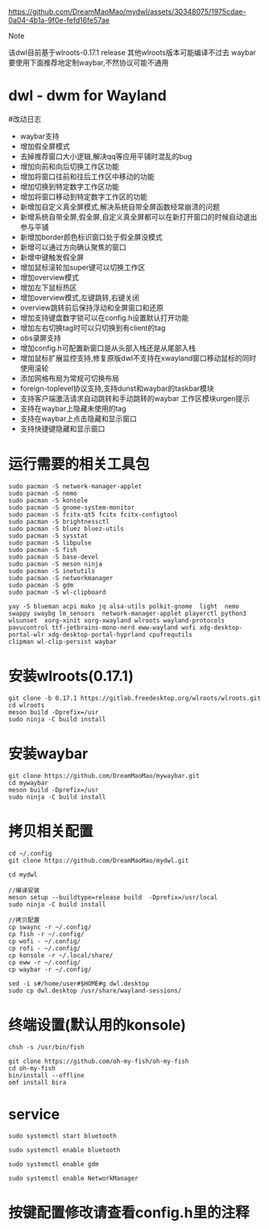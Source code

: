


https://github.com/DreamMaoMao/mydwl/assets/30348075/1975cdae-0a04-4b1a-9f0e-fefd16fe57ae




> [!NOTE]
> 该dwl目前基于wlroots-0.17.1 release 其他wlroots版本可能编译不过去
> waybar要使用下面推荐地定制waybar,不然协议可能不通用

# dwl - dwm for Wayland

#改动日志
- waybar支持
- 增加假全屏模式
- 去掉推荐窗口大小逻辑,解决qq等应用平铺时混乱的bug
- 增加向前和向后切换工作区功能
- 增加将窗口往前和往后工作区中移动的功能
- 增加切换到特定数字工作区功能
- 增加将窗口移动到特定数字工作区的功能
- 新增加自定义真全屏模式,解决系统自带全屏函数经常崩溃的问题
- 新增系统自带全屏,假全屏,自定义真全屏都可以在新打开窗口的时候自动退出参与平铺
- 新增加border颜色标识窗口处于假全屏没模式
- 新增可以通过方向确认聚焦的窗口
- 新增中键触发假全屏
- 增加鼠标滚轮加super键可以切换工作区
- 增加overview模式
- 增加左下鼠标热区
- 增加overview模式,左键跳转,右键关闭
- overview跳转前后保持浮动和全屏窗口和还原
- 增加支持键盘数字锁可以在config.h设置默认打开功能
- 增加左右切换tag时可以只切换到有client的tag
- obs录屏支持
- 增加config.h可配置新窗口是从头部入栈还是从尾部入栈
- 增加鼠标扩展监控支持,修复原版dwl不支持在xwayland窗口移动鼠标的同时使用滚轮
- 添加网格布局为常规可切换布局
- foreign-toplevel协议支持,支持dunst和waybar的taskbar模块
- 支持客户端激活请求自动跳转和手动跳转的waybar 工作区模块urgen提示
- 支持在waybar上隐藏未使用的tag
- 支持在waybar上点击隐藏和显示窗口
- 支持快捷键隐藏和显示窗口

# 运行需要的相关工具包
```
sudo pacman -S network-manager-applet
sudo pacman -S nemo
sudo pacman -S konsole
sudo pacman -S gnome-system-monitor 
sudo pacman -S fcitx-qt5 fcitx fcitx-configtool
sudo pacman -S brightnessctl 
sudo pacman -S bluez bluez-utils 
sudo pacman -S sysstat
sudo pacman -S libpulse
sudo pacman -S fish
sudo pacman -S base-devel
sudo pacman -S meson ninja
sudo pacman -S inetutils 
sudo pacman -S networkmanager 
sudo pacman -S gdm
sudo pacman -S wl-clipboard

yay -S blueman acpi mako jq alsa-utils polkit-gnome  light  nemo swappy swaybg lm_sensors  network-manager-applet playerctl python3  wlsunset  xorg-xinit xorg-xwayland wlroots wayland-protocols pavucontrol ttf-jetbrains-mono-nerd eww-wayland wofi xdg-desktop-portal-wlr xdg-desktop-portal-hyprland cpufrequtils
clipman wl-clip-persist waybar

```

# 安装wlroots(0.17.1)
```
git clone -b 0.17.1 https://gitlab.freedesktop.org/wlroots/wlroots.git 
cd wlroots
meson build -Dprefix=/usr
sudo ninja -C build install
```

# 安装waybar
```
git clone https://github.com/DreamMaoMao/mywaybar.git
cd mywaybar
meson build -Dprefix=/usr
sudo ninja -C build install
```

# 拷贝相关配置
```
cd ~/.config
git clone https://github.com/DreamMaoMao/mydwl.git

cd mydwl

//编译安装
meson setup --buildtype=release build  -Dprefix=/usr/local
sudo ninja -C build install

//拷贝配置
cp swaync -r ~/.config/
cp fish -r ~/.config/
cp wofi - ~/.config/
cp rofi - ~/.config/
cp konsole -r ~/.local/share/
cp eww -r ~/.config/
cp waybar -r ~/.config/

sed -i s#/home/user#$HOME#g dwl.desktop
sudo cp dwl.desktop /usr/share/wayland-sessions/
```

# 终端设置(默认用的konsole)
```
chsh -s /usr/bin/fish

git clone https://github.com/oh-my-fish/oh-my-fish
cd oh-my-fish
bin/install --offline
omf install bira
```
# service
```
sudo systemctl start bluetooth

sudo systemctl enable bluetooth

sudo systemctl enable gdm

sudo systemctl enable NetworkManager

```


# 按键配置修改请查看config.h里的注释
